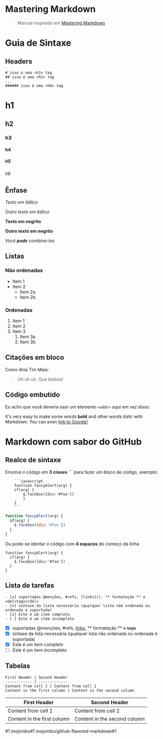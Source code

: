 # Mastering Markdown
> Manual inspirado em [Mastering Markdown](http://github.com)

# Guia de Sintaxe

## Headers
```
# isso é uma <h1> tag
## isso é uma <h2> tag
...
###### isso é uma <h6> tag
```

# h1
## h2
### h3
#### h4
##### h5
###### h6

## Ênfase
*Texto em itálico*

_Outro texto em itálico_

**Texto em negrito**

__Outro texto em negrito__

_Você **pode** combina-los_

## Listas

### Não ordenadas
* Item 1
* Item 2
  * Item 2a
  * Item 2b
  
### Ordenadas
1. Item 1
1. Item 2
1. Item 3
   1. Item 3a
   1. Item 3b
   
## Citações em bloco
Como diria Tim Maia:

> Uh uh uh,
> Que beleza!

## Código embutido
Eu acho que você deveria usar um
elemento `<addr>` aqui em vez disso.

It's very easy to make some words **bold** and other words *italic* with Markdown. You can even [link to Google!](http://google.com)

# Markdown com sabor do GitHub
## Realce de sintaxe
Envolva o código em __3 crases__ ``` para fazer um bloco de código, exemplo:

```
    ```javascript
    function fancyAlert(arg) {
    if(arg) {
        $.facebox({div:'#foo'})
        }
    }
    ```
```
```javascript
function fancyAlert(arg) {
  if(arg) {
    $.facebox({div:'#foo'})
  }
}
```
Ou pode-se identar o código com __4 espacos__ do começo da linha 

    function fancyAlert(arg) {
      if(arg) {
        $.facebox({div:'#foo'})
      }
    }
    
## Lista de tarefas
```
- [x] suportadas @menções, #refs, [links](), ** formatação ** e <del>tags</del>
- [x] sintaxe da lista necessária (qualquer lista não ordenada ou ordenada é suportada)
- [x] Este é um item completo
- [ ] Este é um item incompleto
``` 

- [x] suportadas @menções, #refs, [links](), ** formatação ** e <del>tags</del>
- [x] sintaxe da lista necessária (qualquer lista não ordenada ou ordenada é suportada)
- [x] Este é um item completo
- [ ] Este é um item incompleto

## Tabelas

```
First Header | Second Header
------------ | -------------
Content from cell 1 | Content from cell 2
Content in the first column | Content in the second column
```

First Header | Second Header
------------ | -------------
Content from cell 1 | Content from cell 2
Content in the first column | Content in the second column

#1
mojombo#1
mojombo/github-flavored-markdown#1